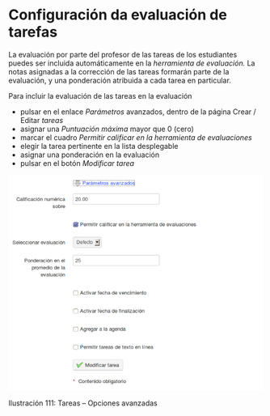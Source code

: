 # Configuración da evaluación de tarefas

La evaluación por parte del profesor de las tareas de los estudiantes puedes ser incluida automáticamente en la _herramienta de evaluación._ La notas asignadas a la corrección de las tareas formarán parte de la evaluación, y una ponderación atribuida a cada tarea en particular.

Para incluir la evaluación de las tareas en la evaluación

* pulsar en el enlace _Parámetros_ avanzados, dentro de la página Crear / Editar _tareas_
* asignar una _Puntuación máxima_ mayor que 0 \(cero\)
* marcar el cuadro _Permitir calificar en la herramienta de evaluaciones_
* elegir la tarea pertinente en la lista desplegable
* asignar una ponderación en la evaluación
* pulsar en el botón _Modificar tarea_

![](../../.gitbook/assets/graficos93%20%285%29.png)

Ilustración 111: Tareas – Opciones avanzadas

